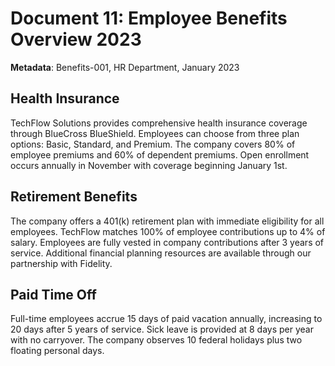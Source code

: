 # Document 11: Employee Benefits Overview 2023

**Metadata**: Benefits-001, HR Department, January 2023

## Health Insurance

TechFlow Solutions provides comprehensive health insurance coverage through BlueCross BlueShield. Employees can choose from three plan options: Basic, Standard, and Premium. The company covers 80% of employee premiums and 60% of dependent premiums. Open enrollment occurs annually in November with coverage beginning January 1st.

## Retirement Benefits

The company offers a 401(k) retirement plan with immediate eligibility for all employees. TechFlow matches 100% of employee contributions up to 4% of salary. Employees are fully vested in company contributions after 3 years of service. Additional financial planning resources are available through our partnership with Fidelity.

## Paid Time Off

Full-time employees accrue 15 days of paid vacation annually, increasing to 20 days after 5 years of service. Sick leave is provided at 8 days per year with no carryover. The company observes 10 federal holidays plus two floating personal days.